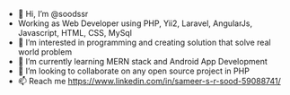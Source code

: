 - 👋 Hi, I’m @soodssr
- Working as Web Developer using PHP, Yii2, Laravel, AngularJs, Javascript, HTML, CSS, MySql
- 👀 I’m interested in programming and creating solution that solve real world problem
- 🌱 I’m currently learning MERN stack and Android App Development
- 💞️ I’m looking to collaborate on any open source project in PHP
- 📫 Reach me https://www.linkedin.com/in/sameer-s-r-sood-59088741/

<!---
soodssr/soodssr is a ✨ special ✨ repository because its `README.md` (this file) appears on your GitHub profile.
You can click the Preview link to take a look at your changes.
--->
